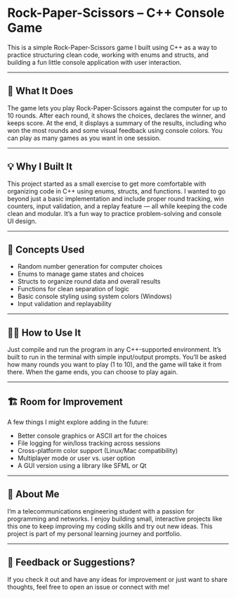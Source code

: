 # Rock-Paper-Scissors – C++ Console Game

This is a simple Rock-Paper-Scissors game I built using C++ as a way to practice structuring clean code, working with enums and structs, and building a fun little console application with user interaction.

---

## 🎯 What It Does

The game lets you play Rock-Paper-Scissors against the computer for up to 10 rounds. After each round, it shows the choices, declares the winner, and keeps score. At the end, it displays a summary of the results, including who won the most rounds and some visual feedback using console colors. You can play as many games as you want in one session.

---

## 💡 Why I Built It

This project started as a small exercise to get more comfortable with organizing code in C++ using enums, structs, and functions. I wanted to go beyond just a basic implementation and include proper round tracking, win counters, input validation, and a replay feature — all while keeping the code clean and modular. It’s a fun way to practice problem-solving and console UI design.

---

## 🧠 Concepts Used

- Random number generation for computer choices  
- Enums to manage game states and choices  
- Structs to organize round data and overall results  
- Functions for clean separation of logic  
- Basic console styling using system colors (Windows)  
- Input validation and replayability  

---

## 👷️‍♂️ How to Use It

Just compile and run the program in any C++-supported environment. It’s built to run in the terminal with simple input/output prompts. You’ll be asked how many rounds you want to play (1 to 10), and the game will take it from there. When the game ends, you can choose to play again.

---

## 🏗️ Room for Improvement

A few things I might explore adding in the future:
- Better console graphics or ASCII art for the choices  
- File logging for win/loss tracking across sessions  
- Cross-platform color support (Linux/Mac compatibility)  
- Multiplayer mode or user vs. user option  
- A GUI version using a library like SFML or Qt  

---

## 🤛️ About Me

I’m a telecommunications engineering student with a passion for programming and networks. I enjoy building small, interactive projects like this one to keep improving my coding skills and try out new ideas. This project is part of my personal learning journey and portfolio.

---

## 📢 Feedback or Suggestions?

If you check it out and have any ideas for improvement or just want to share thoughts, feel free to open an issue or connect with me!

